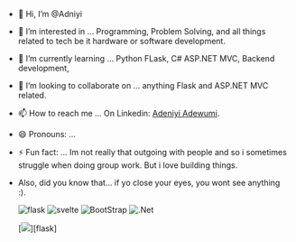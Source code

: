 - 👋 Hi, I’m @Adniyi
- 👀 I’m interested in ... Programming, Problem Solving, and all things related to tech be it hardware or software development.
- 🌱 I’m currently learning ... Python FLask, C# ASP.NET MVC, Backend development,
- 💞️ I’m looking to collaborate on ... anything Flask and ASP.NET MVC related.
- 📫 How to reach me ... On Linkedin: [Adeniyi Adewumi](https://www.linkedin.com/in/adeniyi-adewumi).
- 😄 Pronouns: ...
- ⚡ Fun fact: ... Im not really that outgoing with people and so i sometimes struggle when doing group work. But i love building things.
- Also, did you know that... if yo close your eyes, you wont see anything :).

  ![flask]({https://img.shields.io/badge/Flask-000000?style=for-the-badge&logo=flask&logoColor=white})
  ![svelte]({https://img.shields.io/badge/Svelte-4A4A55?style=for-the-badge&logo=svelte&logoColor=FF3E00})
  ![BootStrap]({https://img.shields.io/badge/Bootstrap-563D7C?style=for-the-badge&logo=bootstrap&logoColor=white})
  ![.Net]({https://img.shields.io/badge/.NET-512BD4?style=for-the-badge&logo=dotnet&logoColor=white})

  [<img src="{https://img.shields.io/badge/Flask-000000?style=for-the-badge&logo=flask&logoColor=white}"/>][flask]
<!---
Adniyi/Adniyi is a ✨ special ✨ repository because its `README.md` (this file) appears on your GitHub profile.
You can click the Preview link to take a look at your changes.
--->
